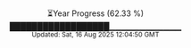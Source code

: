 <p align="center">
⏳Year Progress (62.33 %)<br>
██████████████████▁▁▁▁▁▁▁▁▁▁▁▁ <br>
<sub>Updated: Sat, 16 Aug 2025 12:04:50 GMT</sub>
</p>

